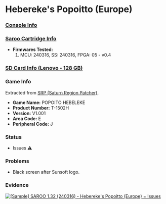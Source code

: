 # Hebereke's Popoitto (Europe)

### [Console Info](../../../../../Info/Consoles/VA13/README.md)

### [Saroo Cartridge Info](../../../../../Info/Cartridges/RetroGameParadiseStore/1.32F/README.md)

- <b>Firmwares Tested:</b>
  1. MCU: 240316, SS: 240316, FPGA: 05 - v0.4

### [SD Card Info (Lenovo - 128 GB)](../../../../../Info/SdCards/Lenovo/128GB/fat32/README.md)

### Game Info

Extracted from [SRP (Saturn Region Patcher)](https://segaxtreme.net/resources/saturn-region-patcher.81/download).

- <b>Game Name:</b> POPOITO HEBELEKE
- <b>Product Number:</b> T-1502H
- <b>Version:</b> V1.001
- <b>Area Code:</b> E
- <b>Peripheral Code:</b> J

### Status

- Issues :warning:

### Problems

- Black screen after Sunsoft logo.

### Evidence

[![[Sample] SAROO 1.32 (240316) - Hebereke's Popoitto (Europe) = Issues](https://img.youtube.com/vi/LgglF-rf15w/0.jpg)](https://www.youtube.com/watch?v=LgglF-rf15w)
